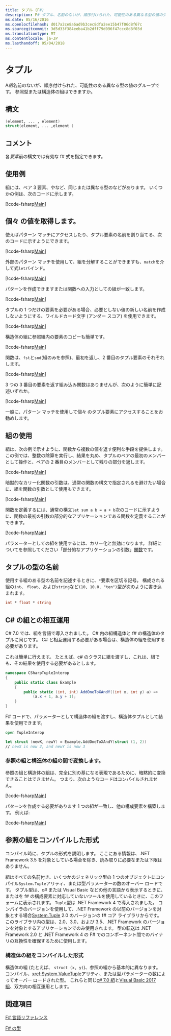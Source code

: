 ```yaml
---
title: タプル (F#)
description: F# タプル、名前のないが、順序付けられた、可能性のある異なる型の値のグループ化について説明します。
ms.date: 05/16/2016
ms.openlocfilehash: d017a2ce8a6ad9b3cec8dfa2ee15b47f06d8f67c
ms.sourcegitcommit: 3d5d33f384eeba41b2dff79d096f47ccc8d8f03d
ms.translationtype: MT
ms.contentlocale: ja-JP
ms.lasthandoff: 05/04/2018
---
```

# <a name="tuples"></a>タプル

A*組*名前のないが、順序付けられた、可能性のある異なる型の値のグループです。  参照型または構造体の組はできますか。

## <a name="syntax"></a>構文

```fsharp
(element, ... , element)
struct(element, ... ,element )
```
## <a name="remarks"></a>コメント
各*要素*前の構文では有効な f# 式を指定できます。

## <a name="examples"></a>使用例
組には、ペア 3 要素、やなど、同じまたは異なる型のなどがあります。 いくつかの例は、次のコードに示します。

[!code-fsharp[Main](../../../samples/snippets/fsharp/tuples/basic-examples.fsx#L6-L21)]
    
## <a name="obtaining-individual-values"></a>個々 の値を取得します。
使えばパターン マッチにアクセスしたり、タプル要素の名前を割り当てる、次のコードに示すようにできます。

[!code-fsharp[Main](../../../samples/snippets/fsharp/tuples/basic-examples.fsx#L27-L29)]

外部のパターン マッチを使用して、組を分解することができますも、`match`を介して式`let`バインド。

[!code-fsharp[Main](../../../samples/snippets/fsharp/tuples/basic-examples.fsx#L34-L37)]

パターンを作成できますまたは関数への入力としての組が一致します。

[!code-fsharp[Main](../../../samples/snippets/fsharp/tuples/basic-examples.fsx#L43-L47)]

タプルの 1 つだけの要素を必要がある場合、必要としない値の新しい名前を作成しないようにする、ワイルドカード文字 (アンダー スコア) を使用できます。

[!code-fsharp[Main](../../../samples/snippets/fsharp/tuples/basic-examples.fsx#L53-L54)]

構造体の組に参照組内の要素のコピーも簡単です。

[!code-fsharp[Main](../../../samples/snippets/fsharp/tuples/basic-examples.fsx#L62-L66)]

関数は、`fst`と`snd`(組のみを参照)、最初を返し、2 番目のタプル要素のそれぞれします。

[!code-fsharp[Main](../../../samples/snippets/fsharp/tuples/basic-examples.fsx#L72-L73)]

3 つの 3 番目の要素を返す組み込み関数はありませんが、次のように簡単に記述いずれか。

[!code-fsharp[Main](../../../samples/snippets/fsharp/tuples/basic-examples.fsx#L78-L78)]

一般に、パターン マッチを使用して個々 のタプル要素にアクセスすることをお勧めします。

## <a name="using-tuples"></a>組の使用
組は、次の例で示すように、関数から複数の値を返す便利な手段を提供します。 この例では、整数の除算を実行し、結果を丸め、タプルのペアの最初のメンバーとして操作と、ペアの 2 番目のメンバーとして残りの部分を返します。

[!code-fsharp[Main](../../../samples/snippets/fsharp/tuples/basic-examples.fsx#L83-L86)]

暗黙的なカリー化関数の引数は、通常の関数の構文で指定されるを避けたい場合に、組を関数の引数として使用もできます。

[!code-fsharp[Main](../../../samples/snippets/fsharp/tuples/basic-examples.fsx#L88-L88)]

関数を定義するには、通常の構文`let sum a b = a + b`次のコードに示すように、関数の最初の引数の部分的なアプリケーションである関数を定義することができます。

[!code-fsharp[Main](../../../samples/snippets/fsharp/tuples/basic-examples.fsx#L90-L94)]

パラメーターとしての組を使用するには、カリー化と無効になります。 詳細についてを参照してください「部分的なアプリケーションの引数」[関数](functions/index.md)です。

## <a name="names-of-tuple-types"></a>タプルの型の名前
使用する組のある型の名前を記述するときに、`*`要素を区切る記号。 構成される組の`int`、 `float`、および`string`など`(10, 10.0, "ten")`型が次のように書き込まれます。

```fsharp
int * float * string
```

## <a name="interoperation-with-c-tuples"></a>C# の組との相互運用

C# 7.0 では、組を言語で導入されました。  C# 内の組構造体と f# の構造体のタプルに同じです。  C# と相互運用する必要がある場合は、構造体の組を使用する必要があります。

これは簡単に行えます。  たとえば、c# のクラスに組を渡すし、これは、組でも、その結果を使用する必要があるとします。

```csharp
namespace CSharpTupleInterop
{
    public static class Example
    {
        public static (int, int) AddOneToXAndY((int x, int y) a) =>
            (a.x + 1, a.y + 1);
    }
}
```

F# コードで、パラメーターとして構造体の組を渡すし、構造体タプルとして結果を使用できます。

```fsharp
open TupleInterop

let struct (newX, newY) = Example.AddOneToXAndY(struct (1, 2))
// newX is now 2, and newY is now 3
```

### <a name="converting-between-reference-tuples-and-struct-tuples"></a>参照の組と構造体の組の間で変換します。

参照の組と構造体の組は、完全に別の基になる表現であるために、暗黙的に変換できることはできません。  つまり、次のようなコードはコンパイルされません。

[!code-fsharp[Main](../../../samples/snippets/fsharp/tuples/interop.fsx#L5-L12)]

パターンを作成する必要があります 1 つの組が一致し、他の構成要素を構築します。  例えば:

[!code-fsharp[Main](../../../samples/snippets/fsharp/tuples/interop.fsx#L18-L22)]

## <a name="compiled-form-of-reference-tuples"></a>参照の組をコンパイルした形式
コンパイル時に、タプルの形式を説明します。  ここにある情報は、.NET Framework 3.5 を対象としている場合を除き、読み取りに必要なまたは下限はありません。

組はすべての名前付き、いくつかのジェネリック型の 1 つのオブジェクトにコンパイル`System.Tuple`アリティ、または型パラメーターの数のオーバー ロードです。 タプル型は、c# または Visual Basic などの他の言語から表示するときに、またはを f# の構成要素に対応していないツールを使用しているときに、このフォームに表示されます。 `Tuple`型は .NET Framework 4 で導入されました。 コンパイラのバージョンを使用して、.NET Framework の以前のバージョンを対象とする場合[System.Tuple](https://msdn.microsoft.com/library/5ac7953d-acdc-4a58-bfb7-c1f6406c0fa3) 2.0 のバージョンの f# コア ライブラリからです。 このライブラリ内の型は、2.0、3.0、および 3.5、.NET Framework のバージョンを対象とするアプリケーションでのみ使用されます。 型の転送は .NET Framework 2.0 と .NET Framework 4 の F# でのコンポーネント間でのバイナリの互換性を確保するために使用します。

### <a name="compiled-form-of-struct-tuples"></a>構造体の組をコンパイルした形式

構造体の組 (たとえば、 `struct (x, y)`)、参照の組から基本的に異なります。  コンパイル、<xref:System.ValueTuple>アリティ、または型パラメーターの数によってオーバー ロードされた型。  これらと同じ[c# 7.0 組](../../csharp/tuples.md)と[Visual Basic 2017 組](../../visual-basic/programming-guide/language-features/data-types/tuples.md)、双方向の相互運用とします。

## <a name="see-also"></a>関連項目
[F# 言語リファレンス](index.md)

[F# の型](fsharp-types.md)

